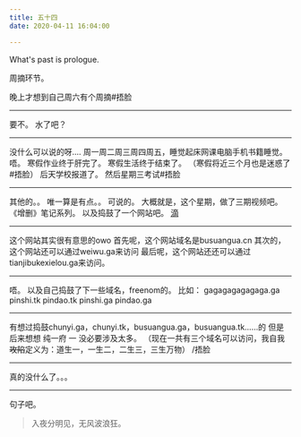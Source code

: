 ```yaml
---
title: 五十四
date: 2020-04-11 16:04:00

---
```

What's past is prologue.

<!--more-->周摘环节。
晚上才想到自己周六有个周摘#捂脸


----------
要不。
水了吧？


----------
没什么可以说的呀....
周一周二周三周四周五，睡觉起床网课电脑手机书籍睡觉。
唔。
寒假作业终于肝完了。
寒假生活终于结束了。
（寒假将近三个月也是迷惑了#捂脸）
后天学校报道了。
然后星期三考试#捂脸


----------
其他的。。
唯一算是有点。。
可说的。
大概就是，这个星期，做了三期视频吧。
《增删》笔记系列。
以及捣鼓了一个网站吧。
[滴][1]


----------
这个网站其实很有意思的owo
首先呢，这个网站域名是busuangua.cn
其次的，这个网站还可以通过weiwu.ga来访问
最后呢，这个网站还还可以通过tianjibukexielou.ga来访问。


----------
唔。
以及自己捣鼓了下一些域名，freenom的。
比如：
gagagagagagaga.ga
pinshi.tk
pindao.tk
pinshi.ga
pindao.ga


----------
有想过捣鼓chunyi.ga，chunyi.tk，busuangua.ga，busuangua.tk……的
但是后来想想
纯一府
一
没必要涉及太多。
（现在一共有三个域名可以访问，我自我~~攻陷~~定义为：道生一，一生二，二生三，三生万物）
/捂脸


----------
真的没什么了。。。


----------
句子吧。

> 入夜分明见，无风波浪狂。

[1]: https://busuangua.cn